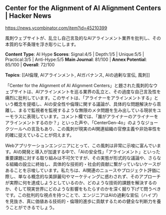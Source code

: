 ## Center for the Alignment of AI Alignment Centers | Hacker News

https://news.ycombinator.com/item?id=45210399

風刺ウェブサイトが、乱立し自己言及的なAIアラインメント業界を批判し、その本質的な不条理を浮き彫りにします。

**Content Type**: AI Hype
**Scores**: Signal:4/5 | Depth:1/5 | Unique:5/5 | Practical:3/5 | Anti-Hype:5/5
**Main Journal**: 81/100 | **Annex Potential**: 85/100 | **Overall**: 72/100

**Topics**: [[AI倫理, AIアラインメント, AIガバナンス, AIの過剰な宣伝, 風刺]]

「Center for the Alignment of AI Alignment Centers」と題された風刺的なウェブサイトは、AIアラインメントを巡る業界の乱立と、その過度な自己言及性を痛烈に批判しています。このサイトは、「アライナーをアラインメントする」という概念を提唱し、AIの安全性や倫理に関する議論が、具体的な問題解決から乖離し、まるで監視者を監視するような無限のメタ問題を生み出している現状をユーモラスに表現しています。コメント欄では、「誰がアライナーのアライナーをアラインメントするのか？」といった声や、「CenterGen-4o」のようなジョークツールへの言及もあり、この風刺が現実のAI関連組織の官僚主義や非効率性を的確に捉えていることが伺えます。

Webアプリケーションエンジニアにとって、この風刺は非常に示唆に富んでいます。AIの開発と導入が加速する中で、「AIの安全性」「アラインメント」といった重要課題に対する取り組みは不可欠ですが、その実態が形式的な議論や、さらなる組織の設立に終始し、具体的な技術的・社会的貢献に繋がっていないケースがあることを示唆しています。私たちは、AI関連のニュースやプロジェクト評価に際し、単なる概念的な美辞麗句やマーケティングに惑わされず、そのアプローチが実際に何を達成しようとしているのか、どのような技術的課題を解決するのか、そして現実世界にどのような影響をもたらすのかを深く掘り下げて問うべきです。この批判的な視点を持つことで、エンジニアはAIの過剰な宣伝（ハイプ）を見抜き、真に価値ある技術的・倫理的進歩に貢献するための健全な判断力を養うことができるでしょう。

